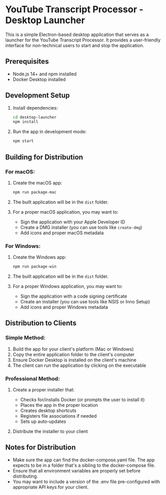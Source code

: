# YouTube Transcript Processor - Desktop Launcher

This is a simple Electron-based desktop application that serves as a launcher for the YouTube Transcript Processor. It provides a user-friendly interface for non-technical users to start and stop the application.

## Prerequisites

- Node.js 14+ and npm installed
- Docker Desktop installed

## Development Setup

1. Install dependencies:
   ```bash
   cd desktop-launcher
   npm install
   ```

2. Run the app in development mode:
   ```bash
   npm start
   ```

## Building for Distribution

### For macOS:

1. Create the macOS app:
   ```bash
   npm run package-mac
   ```

2. The built application will be in the `dist` folder.

3. For a proper macOS application, you may want to:
   - Sign the application with your Apple Developer ID
   - Create a DMG installer (you can use tools like `create-dmg`)
   - Add icons and proper macOS metadata

### For Windows:

1. Create the Windows app:
   ```bash
   npm run package-win
   ```

2. The built application will be in the `dist` folder.

3. For a proper Windows application, you may want to:
   - Sign the application with a code signing certificate
   - Create an installer (you can use tools like NSIS or Inno Setup)
   - Add icons and proper Windows metadata

## Distribution to Clients

### Simple Method:

1. Build the app for your client's platform (Mac or Windows)
2. Copy the entire application folder to the client's computer
3. Ensure Docker Desktop is installed on the client's machine
4. The client can run the application by clicking on the executable

### Professional Method:

1. Create a proper installer that:
   - Checks for/installs Docker (or prompts the user to install it)
   - Places the app in the proper location
   - Creates desktop shortcuts
   - Registers file associations if needed
   - Sets up auto-updates

2. Distribute the installer to your client

## Notes for Distribution

- Make sure the app can find the docker-compose.yaml file. The app expects to be in a folder that's a sibling to the docker-compose file.
- Ensure that all environment variables are properly set before distributing.
- You may want to include a version of the .env file pre-configured with appropriate API keys for your client. 